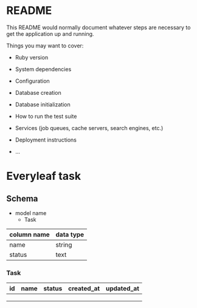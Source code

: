 # README

This README would normally document whatever steps are necessary to get the
application up and running.

Things you may want to cover:

* Ruby version

* System dependencies

* Configuration

* Database creation

* Database initialization

* How to run the test suite

* Services (job queues, cache servers, search engines, etc.)

* Deployment instructions

* ...

# Everyleaf task

## Schema

- model name
  - Task

| column name | data type |
| ----------- | --------- |
| name        | string    |
| status     | text      |

### Task

| id  | name | status | created_at | updated_at |
| --- | ---- | ------ | ---------- | ---------- |
|     |      |        |            |            |
|     |      |        |            |            |
|     |      |        |            |            |